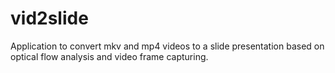 # vid2slide
Application to convert mkv and mp4 videos to a slide presentation based on optical flow analysis and video frame capturing.
